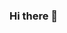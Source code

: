 ### Hi there 👋

<!--
**dtalens/dtalens** is a ✨ repositori especial ✨ on hi ha el fitxer `README.md` on apareix el perfil de GitHub.


- 🔭 Sóc professor d'FP.
- 🌱 Sóc apasionat de les xarxes i les aplicacions web.
- 🌱 M'agradaria aprendre llenguatge Python...
- 👯 Es benvinguda qualsevol ajuda en la traducció al Català dels projectes que col·labore.
-->
